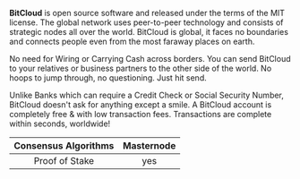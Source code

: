 **BitCloud** is open source software and released under the terms of the MIT license. The global network uses peer-to-peer technology and consists of strategic nodes all over the world. BitCloud is global, it faces no boundaries and connects people even from the most faraway places on earth.

No need for Wiring or Carrying Cash across borders. You can send BitCloud to your relatives or business partners to the other side of the world. No hoops to jump through, no questioning. Just hit send.

Unlike Banks which can require a Credit Check or Social Security Number, BitCloud doesn't ask for anything except a smile. A BitCloud account is completely free & with low transaction fees. Transactions are complete within seconds, worldwide!
  
Consensus Algorithms | Masternode
:------------: | :-------------:
 Proof of Stake | yes
